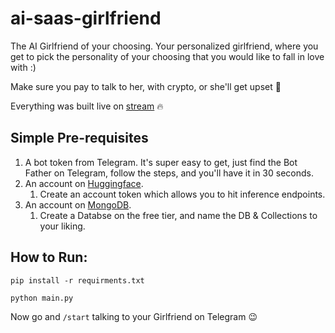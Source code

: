 # ai-saas-girlfriend

The AI Girlfriend of your choosing. Your personalized girlfriend, where you get to pick the personality of your choosing
that you would like to fall in love with :)

Make sure you pay to talk to her, with crypto, or she'll get upset 🙈

Everything was built live on [stream](https://www.twitch.tv/joeknowscode) 🔥


## Simple Pre-requisites
1. A bot token from Telegram. It's super easy to get, just find the Bot Father on Telegram, follow the steps, and you'll have it in 30 seconds.
2. An account on [Huggingface](https://huggingface.co).
    1. Create an account token which allows you to hit inference endpoints.
3. An account on [MongoDB](https://www.mongodb.com).
    1. Create a Databse on the free tier, and name the DB & Collections to your liking.

## How to Run:

```
pip install -r requirments.txt 
```
```
python main.py
```

Now go and `/start` talking to your Girlfriend on Telegram 😉